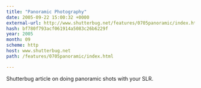 ```yaml
---
title: "Panoramic Photography"
date: 2005-09-22 15:00:32 +0000
external-url: http://www.shutterbug.net/features/0705panoramic/index.html
hash: bf780f793acf061914a5083c26b6229f
year: 2005
month: 09
scheme: http
host: www.shutterbug.net
path: /features/0705panoramic/index.html

---
```


Shutterbug article on doing panoramic shots with your SLR.
